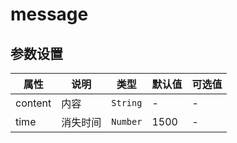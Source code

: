 # message

<template>
    <coding
        :code="code"
        title="基本"
        content="只需要传入2个参数，一个是文本，一个是消失时间"
        lang="js"
    >
        <y-button type="primary" @click.native="test">info</y-button>
        <y-button type="primary" @click.native="test1">success</y-button>
        <y-button type="primary" @click.native="test2">warning</y-button>
        <y-button type="primary" @click.native="test3">danger</y-button>
    </coding>
</template>
<script>
export default {
    data(){
        return {
            code:
`this.$message.info("info", 2000)
this.$message.success("success", 2000)
this.$message.warning("warning", 2000)
this.$message.danger("danger", 2000)
`
        }
    },
    methods:{
        test(){
            this.$message.info("info", 2000)
        },
        test1(){
            this.$message.success("success", 2000)
        },
        test2(){
            this.$message.warning("warning", 2000)
        },
        test3(){
            this.$message.danger("danger", 2000)
        }
    }
}
</script>

## 参数设置


|   属性  |   说明   |   类型   | 默认值 | 可选值 |
| ------- | -------- | -------- | ------ | ------ |
| content | 内容     | `String` | -      | -      |
| time    | 消失时间 | `Number` | 1500   | -      |
